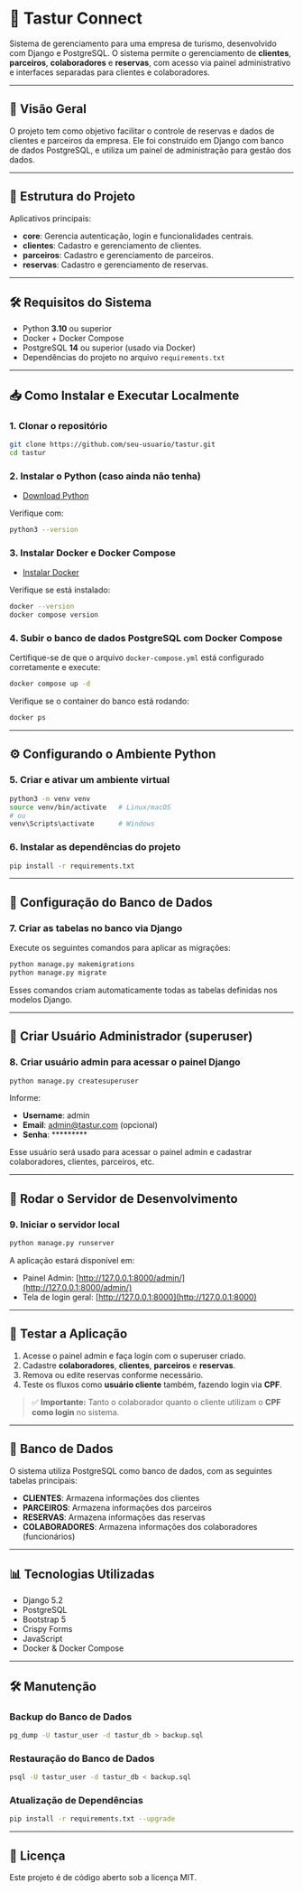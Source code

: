 # 🧽 Tastur Connect

Sistema de gerenciamento para uma empresa de turismo, desenvolvido com Django e PostgreSQL. O sistema permite o gerenciamento de **clientes**, **parceiros**, **colaboradores** e **reservas**, com acesso via painel administrativo e interfaces separadas para clientes e colaboradores.

---

## 📌 Visão Geral

O projeto tem como objetivo facilitar o controle de reservas e dados de clientes e parceiros da empresa. Ele foi construído em Django com banco de dados PostgreSQL, e utiliza um painel de administração para gestão dos dados.

---

## 📁 Estrutura do Projeto

Aplicativos principais:

* **core**: Gerencia autenticação, login e funcionalidades centrais.
* **clientes**: Cadastro e gerenciamento de clientes.
* **parceiros**: Cadastro e gerenciamento de parceiros.
* **reservas**: Cadastro e gerenciamento de reservas.

---

## 🛠 Requisitos do Sistema

* Python **3.10** ou superior
* Docker + Docker Compose
* PostgreSQL **14** ou superior (usado via Docker)
* Dependências do projeto no arquivo `requirements.txt`

---

## 📥 Como Instalar e Executar Localmente

### 1. Clonar o repositório

```bash
git clone https://github.com/seu-usuario/tastur.git
cd tastur
```

### 2. Instalar o Python (caso ainda não tenha)

* [Download Python](https://www.python.org/downloads/)

Verifique com:

```bash
python3 --version
```

### 3. Instalar Docker e Docker Compose

* [Instalar Docker](https://docs.docker.com/get-docker/)

Verifique se está instalado:

```bash
docker --version
docker compose version
```

### 4. Subir o banco de dados PostgreSQL com Docker Compose

Certifique-se de que o arquivo `docker-compose.yml` está configurado corretamente e execute:

```bash
docker compose up -d
```

Verifique se o container do banco está rodando:

```bash
docker ps
```

---

## ⚙️ Configurando o Ambiente Python

### 5. Criar e ativar um ambiente virtual

```bash
python3 -m venv venv
source venv/bin/activate   # Linux/macOS
# ou
venv\Scripts\activate      # Windows
```

### 6. Instalar as dependências do projeto

```bash
pip install -r requirements.txt
```

---

## 🐅 Configuração do Banco de Dados

### 7. Criar as tabelas no banco via Django

Execute os seguintes comandos para aplicar as migrações:

```bash
python manage.py makemigrations
python manage.py migrate
```

Esses comandos criam automaticamente todas as tabelas definidas nos modelos Django.

---

## 🔐 Criar Usuário Administrador (superuser)

### 8. Criar usuário admin para acessar o painel Django

```bash
python manage.py createsuperuser
```

Informe:

* **Username**: admin
* **Email**: [admin@tastur.com](mailto:admin@tastur.com) (opcional)
* **Senha**: \*\*\*\*\*\*\*\*\*

Esse usuário será usado para acessar o painel admin e cadastrar colaboradores, clientes, parceiros, etc.

---

## 🚀 Rodar o Servidor de Desenvolvimento

### 9. Iniciar o servidor local

```bash
python manage.py runserver
```

A aplicação estará disponível em:

* Painel Admin: [http://127.0.0.1:8000/admin/](http://127.0.0.1:8000/admin/)
* Tela de login geral: [http://127.0.0.1:8000](http://127.0.0.1:8000)

---

## 🧲 Testar a Aplicação

1. Acesse o painel admin e faça login com o superuser criado.
2. Cadastre **colaboradores**, **clientes**, **parceiros** e **reservas**.
3. Remova ou edite reservas conforme necessário.
4. Teste os fluxos como **usuário cliente** também, fazendo login via **CPF**.

> ✅ **Importante:** Tanto o colaborador quanto o cliente utilizam o **CPF como login** no sistema.

---

## 📂 Banco de Dados

O sistema utiliza PostgreSQL como banco de dados, com as seguintes tabelas principais:

* **CLIENTES**: Armazena informações dos clientes
* **PARCEIROS**: Armazena informações dos parceiros
* **RESERVAS**: Armazena informações das reservas
* **COLABORADORES**: Armazena informações dos colaboradores (funcionários)

---

## 📊 Tecnologias Utilizadas

* Django 5.2
* PostgreSQL
* Bootstrap 5
* Crispy Forms
* JavaScript
* Docker & Docker Compose

---

## 🛠️ Manutenção

### Backup do Banco de Dados

```bash
pg_dump -U tastur_user -d tastur_db > backup.sql
```

### Restauração do Banco de Dados

```bash
psql -U tastur_user -d tastur_db < backup.sql
```

### Atualização de Dependências

```bash
pip install -r requirements.txt --upgrade
```

---

## 📄 Licença

Este projeto é de código aberto sob a licença MIT.

